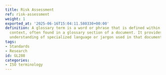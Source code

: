 ```yaml
---
title: Risk Assessment
ref: risk-assessment
weight: 1
exported_at: '2025-06-16T15:04:11.580330+00:00'
definition: A glossary term is a word or phrase that is defined within a specific
  context, often found in a glossary section of a document. It provides clarity and
  understanding of specialized language or jargon used in that document.
tags:
- Standards
- Research
id: GL288
categories:
- ISO terminology
---
```


